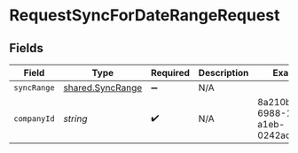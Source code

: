 # RequestSyncForDateRangeRequest


## Fields

| Field                                                | Type                                                 | Required                                             | Description                                          | Example                                              |
| ---------------------------------------------------- | ---------------------------------------------------- | ---------------------------------------------------- | ---------------------------------------------------- | ---------------------------------------------------- |
| `syncRange`                                          | [shared.SyncRange](../../models/shared/syncrange.md) | :heavy_minus_sign:                                   | N/A                                                  |                                                      |
| `companyId`                                          | *string*                                             | :heavy_check_mark:                                   | N/A                                                  | 8a210b68-6988-11ed-a1eb-0242ac120002                 |